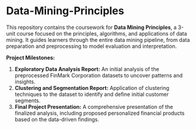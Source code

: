 # Data-Mining-Principles

This repository contains the coursework for **Data Mining Principles**, a 3-unit course focused on the principles, algorithms, and applications of data mining. It guides learners through the entire data mining pipeline, from data preparation and preprocessing to model evaluation and interpretation.

**Project Milestones:**

1.  **Exploratory Data Analysis Report:** An initial analysis of the preprocessed FinMark Corporation datasets to uncover patterns and insights.
2.  **Clustering and Segmentation Report:** Application of clustering techniques to the dataset to identify and define initial customer segments.
3.  **Final Project Presentation:** A comprehensive presentation of the finalized analysis, including proposed personalized financial products based on the data-driven findings.
